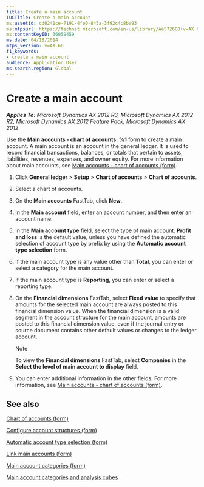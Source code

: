 ```yaml
---
title: Create a main account
TOCTitle: Create a main account
ms:assetid: cd0241ce-7191-4fe0-845a-3f92c4c8ba93
ms:mtpsurl: https://technet.microsoft.com/en-us/library/Aa572680(v=AX.60)
ms:contentKeyID: 36059459
ms.date: 04/18/2014
mtps_version: v=AX.60
f1_keywords:
- create a main account
audience: Application User
ms.search.region: Global
---
```


# Create a main account 


_**Applies To:** Microsoft Dynamics AX 2012 R3, Microsoft Dynamics AX 2012 R2, Microsoft Dynamics AX 2012 Feature Pack, Microsoft Dynamics AX 2012_

Use the **Main accounts - chart of accounts: %1** form to create a main account. A main account is an account in the general ledger. It is used to record financial transactions, balances, or totals that pertain to assets, liabilities, revenues, expenses, and owner equity. For more information about main accounts, see [Main accounts - chart of accounts (form)](https://technet.microsoft.com/en-us/library/hh209695\(v=ax.60\)).

1.  Click **General ledger** \> **Setup** \> **Chart of accounts** \> **Chart of accounts**.

2.  Select a chart of accounts.

3.  On the **Main accounts** FastTab, click **New**.

4.  In the **Main account** field, enter an account number, and then enter an account name.

5.  In the **Main account type** field, select the type of main account. **Profit and loss** is the default value, unless you have defined the automatic selection of account type by prefix by using the **Automatic account type selection** form.

6.  If the main account type is any value other than **Total**, you can enter or select a category for the main account.

7.  If the main account type is **Reporting**, you can enter or select a reporting type.

8.  On the **Financial dimensions** FastTab, select **Fixed value** to specify that amounts for the selected main account are always posted to this financial dimension value. When the financial dimension is a valid segment in the account structure for the main account, amounts are posted to this financial dimension value, even if the journal entry or source document contains other default values or changes to the ledger account.
    

    > [!NOTE]
    > <P>To view the <STRONG>Financial dimensions</STRONG> FastTab, select <STRONG>Companies</STRONG> in the <STRONG>Select the level of main account to display</STRONG> field.</P>



9.  You can enter additional information in the other fields. For more information, see [Main accounts - chart of accounts (form)](https://technet.microsoft.com/en-us/library/hh209695\(v=ax.60\)).

## See also

[Chart of accounts (form)](https://technet.microsoft.com/en-us/library/aa618234\(v=ax.60\))

[Configure account structures (form)](https://technet.microsoft.com/en-us/library/hh227362\(v=ax.60\))

[Automatic account type selection (form)](https://technet.microsoft.com/en-us/library/aa573049\(v=ax.60\))

[Link main accounts (form)](https://technet.microsoft.com/en-us/library/hh209475\(v=ax.60\))

[Main account categories (form)](https://technet.microsoft.com/en-us/library/hh227632\(v=ax.60\))

[Main account categories and analysis cubes](main-account-categories-and-analysis-cubes.md)

  


